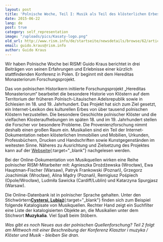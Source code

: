 ```yaml
---
layout: post
title: 'Polnische Woche, Teil I: Musik als Teil des klösterlichen Erbes in Polen'
date: 2015-06-22
lang: de
post: true
category: self_representation
image: "/uploads/pics/Kasaty-logo.png"
old_url: http://www.rism.info/de/startseite/newsdetails/browse/62/article/64/polish-week-part-i-music-as-part-of-monastic-heritage-in-poland.html
email: guido.kraus@rism.info
author: Guido Kraus
---
```



Wir haben Polnische Woche bei RISM! Guido Kraus berichtet in drei Beiträgen von seinen Erfahrungen und Erlebnisse einer kürzlich stattfindenden Konferenz in Polen. Er beginnt mit dem Hereditas Monasteriorum Forschungsprojekt.



Das von polnischen Historikern initiierte Forschungsprojekt „Hereditas Monasteriorum“ bearbeitet die besondere Historie von Klöstern auf dem Territorium der früheren Polnisch-Litauischen Adelsrepublik sowie in Schlesien im 18. und 19. Jahrhundert. Das Projekt hat sich zum Ziel gesetzt, ein Internet-Lexikon des kulturellen Erbes von über tausend polnischen Klöstern herzustellen. Die besondere Geschichte polnischer Klöster und die vielfachen Klosteraufhebungen im späten 18. und im 19. Jahrhundert stellen die Forscher vor besondere Probleme. Die Provenienzforschung nimmt deshalb einen großen Raum ein. Musikalien sind ein Teil der Internet-Dokumentation neben klösterlichen Immobilien und Mobilien, Urkunden, Professbüchern, Drucken und Handschriften sowie Kunstgegenständen im weitesten Sinne. Näheres zu Ausrichtung und Zielsetzung des Projektes kann auf der [Webseite](http://www.kasaty.pl/home-en/){:target="_blank"} nachgelesen werden.



Bei der Online-Dokumentation von Musikquellen wirken eine Reihe polnischer RISM-Mitarbeiter mit: Agnieszka Drożdżewska (Wrocław), Ewa Hauptman-Fischer (Warsaw), Patryk Frankowski (Poznań), Grzegorz Joachimiak (Wrocław), Alina Mądry (Poznań), Remigiusz Pośpiech (Opole/Wrocław), Ludmiła Sawicka (Cardiff/Lublin) und Katarzyna Spurgjasz (Warsaw).



Die Online-Datenbank ist in polnischer Sprache gehalten. Unter den Stichwörtern[**Cystersi, Lubiąż**](http://pw.kasaty.pl/klasztor/Monastery/489.html){:target="_blank"} finden sich zum Beispiel folgende Katalogisate von Musikquellen. Rechter Hand zeigt ein Suchfilter eine Liste der katalogisierten Objekte an, die Musikalien unter dem Stichwort **Muzykalia**. Viel Spaß beim Stöbern.





_Was gibt es noch Neues aus der polnischen Quellenforschung? Teil 2 folgt am Mittwoch mit einer Beschreibung der Konferenz Klasztor i muzyka / Klöster und Musik - bleiben Sie dran._





<script type="text/javascript">var switchTo5x=true;</script><script type="text/javascript" src="http://w.sharethis.com/button/buttons.js"></script><script type="text/javascript">stLight.options({publisher: "9b601438-1ce1-49d8-bfd7-9cff5df54c17", doNotHash: false, doNotCopy: false, hashAddressBar: false});</script>